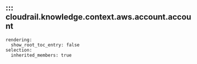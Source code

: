 ## ::: cloudrail.knowledge.context.aws.account.account
    rendering:
      show_root_toc_entry: false
    selection:
      inherited_members: true
